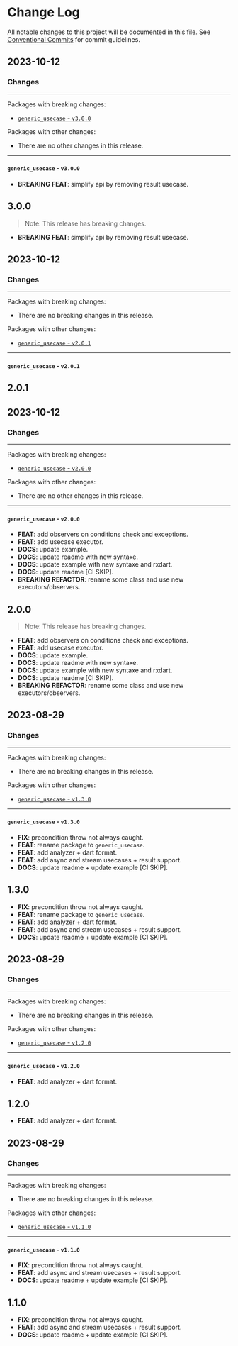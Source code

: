 # Change Log

All notable changes to this project will be documented in this file.
See [Conventional Commits](https://conventionalcommits.org) for commit guidelines.

## 2023-10-12

### Changes

---

Packages with breaking changes:

 - [`generic_usecase` - `v3.0.0`](#generic_usecase---v300)

Packages with other changes:

 - There are no other changes in this release.

---

#### `generic_usecase` - `v3.0.0`

 - **BREAKING** **FEAT**: simplify api by removing result usecase.

## 3.0.0

> Note: This release has breaking changes.

 - **BREAKING** **FEAT**: simplify api by removing result usecase.


## 2023-10-12

### Changes

---

Packages with breaking changes:

 - There are no breaking changes in this release.

Packages with other changes:

 - [`generic_usecase` - `v2.0.1`](#generic_usecase---v201)

---

#### `generic_usecase` - `v2.0.1`

## 2.0.1


## 2023-10-12

### Changes

---

Packages with breaking changes:

 - [`generic_usecase` - `v2.0.0`](#generic_usecase---v200)

Packages with other changes:

 - There are no other changes in this release.

---

#### `generic_usecase` - `v2.0.0`

 - **FEAT**: add observers on conditions check and exceptions.
 - **FEAT**: add usecase executor.
 - **DOCS**: update example.
 - **DOCS**: update readme with new syntaxe.
 - **DOCS**: update example with new syntaxe and rxdart.
 - **DOCS**: update readme [CI SKIP].
 - **BREAKING** **REFACTOR**: rename some class and use new executors/observers.

## 2.0.0

> Note: This release has breaking changes.

 - **FEAT**: add observers on conditions check and exceptions.
 - **FEAT**: add usecase executor.
 - **DOCS**: update example.
 - **DOCS**: update readme with new syntaxe.
 - **DOCS**: update example with new syntaxe and rxdart.
 - **DOCS**: update readme [CI SKIP].
 - **BREAKING** **REFACTOR**: rename some class and use new executors/observers.


## 2023-08-29

### Changes

---

Packages with breaking changes:

 - There are no breaking changes in this release.

Packages with other changes:

 - [`generic_usecase` - `v1.3.0`](#generic_usecase---v130)

---

#### `generic_usecase` - `v1.3.0`

 - **FIX**: precondition throw not always caught.
 - **FEAT**: rename package to `generic_usecase`.
 - **FEAT**: add analyzer + dart format.
 - **FEAT**: add async and stream usecases + result support.
 - **DOCS**: update readme + update example [CI SKIP].

## 1.3.0

 - **FIX**: precondition throw not always caught.
 - **FEAT**: rename package to `generic_usecase`.
 - **FEAT**: add analyzer + dart format.
 - **FEAT**: add async and stream usecases + result support.
 - **DOCS**: update readme + update example [CI SKIP].


## 2023-08-29

### Changes

---

Packages with breaking changes:

 - There are no breaking changes in this release.

Packages with other changes:

 - [`generic_usecase` - `v1.2.0`](#generic_usecase---v120)

---

#### `generic_usecase` - `v1.2.0`

 - **FEAT**: add analyzer + dart format.

## 1.2.0

 - **FEAT**: add analyzer + dart format.


## 2023-08-29

### Changes

---

Packages with breaking changes:

 - There are no breaking changes in this release.

Packages with other changes:

 - [`generic_usecase` - `v1.1.0`](#generic_usecase---v110)

---

#### `generic_usecase` - `v1.1.0`

 - **FIX**: precondition throw not always caught.
 - **FEAT**: add async and stream usecases + result support.
 - **DOCS**: update readme + update example [CI SKIP].

## 1.1.0

 - **FIX**: precondition throw not always caught.
 - **FEAT**: add async and stream usecases + result support.
 - **DOCS**: update readme + update example [CI SKIP].
